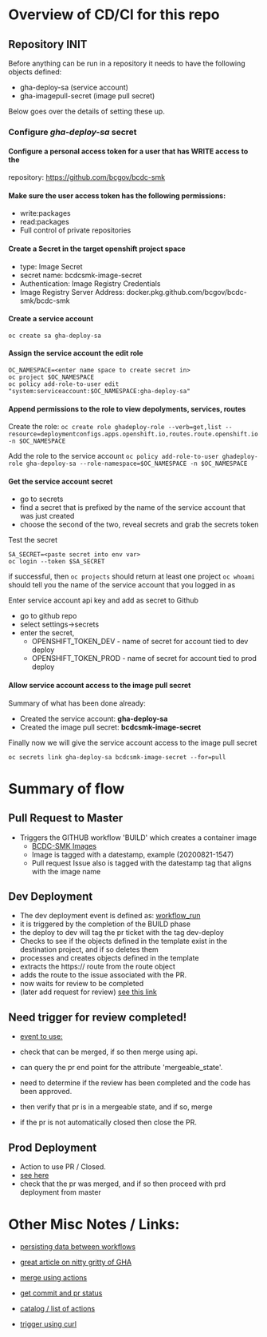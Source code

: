 # Overview of CD/CI for this repo

## Repository INIT

Before anything can be run in a repository it needs to have the following
objects defined:

* gha-deploy-sa (service account)
* gha-imagepull-secret (image pull secret)

Below goes over the details of setting these up.

### Configure *gha-deploy-sa* secret

#### Configure a personal access token for a user that has WRITE access to the 
repository:  https://github.com/bcgov/bcdc-smk

#### Make sure the user access token has the following permissions:
* write:packages 
* read:packages
* Full control of private repositories

#### Create a Secret in the target openshift project space
* type: Image Secret
* secret name: bcdcsmk-image-secret
* Authentication: Image Registry Credentials
* Image Registry Server Address: docker.pkg.github.com/bcgov/bcdc-smk/bcdc-smk


#### Create a service account 

`oc create sa gha-deploy-sa`

#### Assign the service account the **edit** role

```
OC_NAMESPACE=<enter name space to create secret in>
oc project $OC_NAMESPACE
oc policy add-role-to-user edit "system:serviceaccount:$OC_NAMESPACE:gha-deploy-sa"
```

#### Append permissions to the role to view depolyments, services, routes

Create the role:
`oc create role ghadeploy-role --verb=get,list --resource=deploymentconfigs.apps.openshift.io,routes.route.openshift.io -n $OC_NAMESPACE`

Add the role to the service account
`oc policy add-role-to-user ghadeploy-role gha-depoloy-sa --role-namespace=$OC_NAMESPACE -n $OC_NAMESPACE`


#### Get the service account secret
* go to secrets
* find a secret that is prefixed by the name of the service account that was just created
* choose the second of the two, reveal secrets and grab the secrets token

Test the secret

```
SA_SECRET=<paste secret into env var>
oc login --token $SA_SECRET
```

if successful, then
`oc projects` should return at least one project
`oc whoami` should tell you the name of the service account that you logged in as 


Enter service account api key and add as secret to Github

* go to github repo
* select settings->secrets
* enter the secret, 
    * OPENSHIFT_TOKEN_DEV - name of secret for account tied to dev deploy
    * OPENSHIFT_TOKEN_PROD - name of secret for account tied to prod deploy 


#### Allow service account access to the image pull secret

Summary of what has been done already:
* Created the service account: **gha-deploy-sa**
* Created the image pull secret: **bcdcsmk-image-secret**

Finally now we will give the service account access to the image pull secret

`oc secrets link gha-deploy-sa bcdcsmk-image-secret --for=pull`

# Summary of flow

## Pull Request to Master

* Triggers the GITHUB workflow 'BUILD' which creates a container image
    * [BCDC-SMK Images](https://github.com/bcgov/bcdc-smk/packages/356117/versions)
    * Image is tagged with a datestamp, example (20200821-1547)
    * Pull request Issue also is tagged with the datestamp tag that aligns with the image name

## Dev Deployment

* The dev deployment event is defined as: [workflow_run](https://docs.github.com/en/actions/reference/events-that-trigger-workflows#workflow_run)
* it is triggered by the completion of the BUILD phase
* the deploy to dev will tag the pr ticket with the tag dev-deploy
* Checks to see if the objects defined in the template exist in the destination project, and if so deletes them
* processes and creates objects defined in the template
* extracts the https:// route from the route object
* adds the route to the issue associated with the PR.
* now waits for review to be completed
* (later add request for review)  [see this link](https://docs.github.com/en/rest/reference/pulls#review-requests)

## Need trigger for review completed!

* [event to use:](https://docs.github.com/en/actions/reference/events-that-trigger-workflows#pull_request_review)
* check that can be merged, if so then merge using api.
* can query the pr end point for the attribute 'mergeable_state'.

* need to determine if the review has been completed and the code has been
  approved.
* then verify that pr is in a mergeable state, and if so, merge
* if the pr is not automatically closed then close the PR.

## Prod Deployment
* Action to use PR / Closed.
* [see here](https://stackoverflow.com/questions/44159555/how-do-we-know-a-pull-request-is-approved-or-rejected-using-api-in-github)
* check that the pr was merged, and if so then proceed with prd deployment from master





# Other Misc Notes / Links:
* [persisting data between workflows](https://docs.github.com/en/actions/configuring-and-managing-workflows/persisting-workflow-data-using-artifacts)


* [great article on nitty gritty of GHA](https://alexwlchan.net/2019/03/creating-a-github-action-to-auto-merge-pull-requests/)

* [merge using actions](https://developers.sap.com/tutorials/webide-github-merge-pull-request.html)

* [get commit and pr status](https://dev.to/gr2m/github-api-how-to-retrieve-the-combined-pull-request-status-from-commit-statuses-check-runs-and-github-action-results-2cen)

* [catalog / list of actions](https://github.com/sdras/awesome-actions)

* [trigger using curl](https://goobar.io/2019/12/07/manually-trigger-a-github-actions-workflow/)